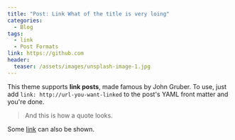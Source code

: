 ```yaml
---
title: "Post: Link What of the title is very loing"
categories:
  - Blog
tags:
  - link
  - Post Formats
link: https://github.com
header:
  teaser: /assets/images/unsplash-image-1.jpg
---
```


This theme supports **link posts**, made famous by John Gruber. To use, just add `link: http://url-you-want-linked` to the post's YAML front matter and you're done.

> And this is how a quote looks.

Some [link](#) can also be shown.